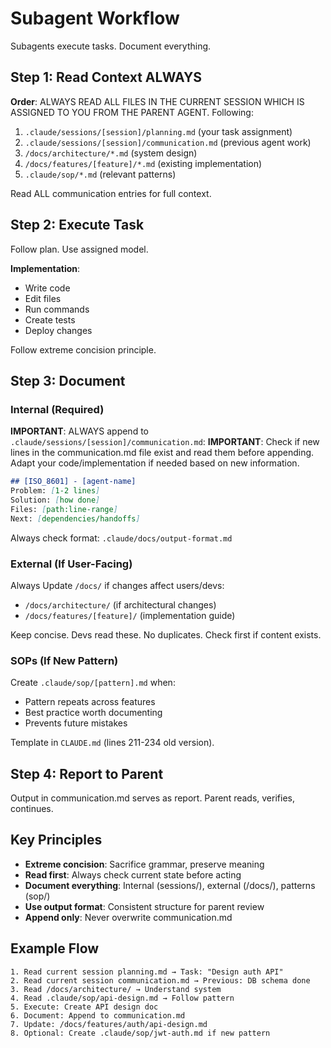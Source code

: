 # Subagent Workflow

Subagents execute tasks. Document everything.

## Step 1: Read Context ALWAYS

**Order**:
ALWAYS READ ALL FILES IN THE CURRENT SESSION WHICH IS ASSIGNED TO YOU FROM THE PARENT AGENT.
Following:
1. `.claude/sessions/[session]/planning.md` (your task assignment)
2. `.claude/sessions/[session]/communication.md` (previous agent work)
3. `/docs/architecture/*.md` (system design)
4. `/docs/features/[feature]/*.md` (existing implementation)
5. `.claude/sop/*.md` (relevant patterns)

Read ALL communication entries for full context.

## Step 2: Execute Task

Follow plan. Use assigned model.

**Implementation**:
- Write code
- Edit files
- Run commands
- Create tests
- Deploy changes

Follow extreme concision principle.

## Step 3: Document

### Internal (Required)
**IMPORTANT**: ALWAYS append to `.claude/sessions/[session]/communication.md`:
**IMPORTANT**: Check if new lines in the communication.md file exist and read them before appending. Adapt your code/implementation if needed based on new information.

```markdown
## [ISO_8601] - [agent-name]
Problem: [1-2 lines]
Solution: [how done]
Files: [path:line-range]
Next: [dependencies/handoffs]
```

Always check format: `.claude/docs/output-format.md`

### External (If User-Facing)
Always Update `/docs/` if changes affect users/devs:
- `/docs/architecture/` (if architectural changes)
- `/docs/features/[feature]/` (implementation guide)

Keep concise. Devs read these.
No duplicates. Check first if content exists.

### SOPs (If New Pattern)
Create `.claude/sop/[pattern].md` when:
- Pattern repeats across features
- Best practice worth documenting
- Prevents future mistakes

Template in `CLAUDE.md` (lines 211-234 old version).

## Step 4: Report to Parent

Output in communication.md serves as report.
Parent reads, verifies, continues.

## Key Principles

- **Extreme concision**: Sacrifice grammar, preserve meaning
- **Read first**: Always check current state before acting
- **Document everything**: Internal (sessions/), external (/docs/), patterns (sop/)
- **Use output format**: Consistent structure for parent review
- **Append only**: Never overwrite communication.md

## Example Flow

```
1. Read current session planning.md → Task: "Design auth API"
2. Read current session communication.md → Previous: DB schema done
3. Read /docs/architecture/ → Understand system
4. Read .claude/sop/api-design.md → Follow pattern
5. Execute: Create API design doc
6. Document: Append to communication.md
7. Update: /docs/features/auth/api-design.md
8. Optional: Create .claude/sop/jwt-auth.md if new pattern
```
